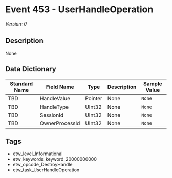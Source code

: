 # Event 453 - UserHandleOperation
###### Version: 0

## Description
None

## Data Dictionary
|Standard Name|Field Name|Type|Description|Sample Value|
|---|---|---|---|---|
|TBD|HandleValue|Pointer|None|`None`|
|TBD|HandleType|UInt32|None|`None`|
|TBD|SessionId|UInt32|None|`None`|
|TBD|OwnerProcessId|UInt32|None|`None`|

## Tags
* etw_level_Informational
* etw_keywords_keyword_20000000000
* etw_opcode_DestroyHandle
* etw_task_UserHandleOperation